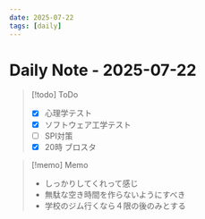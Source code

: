 ```yaml
---
date: 2025-07-22
tags: [daily]
---
```


# Daily Note - 2025-07-22

> [!todo] ToDo
> - [x] 心理学テスト
> - [x] ソフトウェア工学テスト
> - [ ] SPI対策
> - [x] 20時 ブロスタ

> [!memo] Memo
> - しっかりしてくれって感じ
> - 無駄な空き時間を作らないようにすべき
> - 学校のジム行くなら４限の後のみとする
